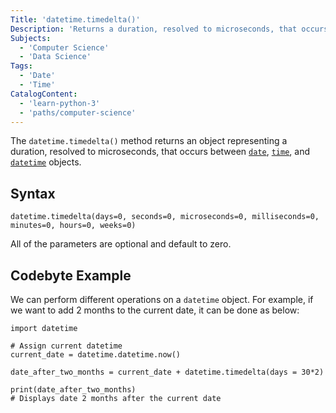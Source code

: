 ```yaml
---
Title: 'datetime.timedelta()'
Description: 'Returns a duration, resolved to microseconds, that occurs between dates, times, and datetimes.'
Subjects:
  - 'Computer Science'
  - 'Data Science'
Tags:
  - 'Date'
  - 'Time'
CatalogContent:
  - 'learn-python-3'
  - 'paths/computer-science'
---
```


The `datetime.timedelta()` method returns an object representing a duration, resolved to microseconds, that occurs between [`date`](https://www.codecademy.com/resources/docs/python/dates/date), [`time`](https://www.codecademy.com/resources/docs/python/dates/time), and [`datetime`](https://www.codecademy.com/resources/docs/python/dates/datetime) objects.

## Syntax

```pseudo
datetime.timedelta(days=0, seconds=0, microseconds=0, milliseconds=0, minutes=0, hours=0, weeks=0)
```

All of the parameters are optional and default to zero.

## Codebyte Example

We can perform different operations on a `datetime` object.
For example, if we want to add 2 months to the current date, it can be done as below:

```codebyte/python
import datetime

# Assign current datetime
current_date = datetime.datetime.now()

date_after_two_months = current_date + datetime.timedelta(days = 30*2)

print(date_after_two_months)
# Displays date 2 months after the current date
```
